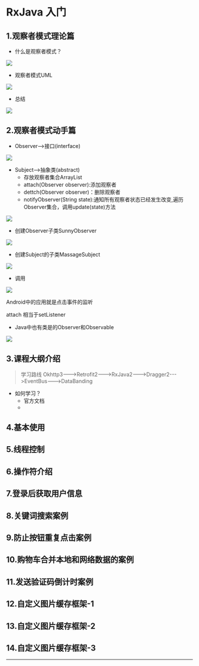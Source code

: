 # RxJava 入门

## 1.观察者模式理论篇

- 什么是观察者模式？

![](http://1)

- 观察者模式UML

![](http://2)

- 总结

![](http://3)

## 2.观察者模式动手篇

- Observer-->接口(interface)

![](http://5)

- Subject-->抽象类(abstract)
	- 存放观察者集合ArrayList<Observer>
	- attach(Observer observer):添加观察者
	- dettch(Observer observer)：删除观察者
	- notifyObserver(String state):通知所有观察者状态已经发生改变,遍历Observer集合，调用update(state)方法

![](http://4)

- 创建Observer子类SunnyObserver

![](http://6)

- 创建Subject的子类MassageSubject

![](http://7)


- 调用

![](http://8)


Android中的应用就是点击事件的监听

attach 相当于setListener

- Java中也有类是的Observer和Observable

![](http://9)


## 3.课程大纲介绍


> 学习路线 Okhttp3--->Retrofit2--->RxJava2--->Dragger2--->EventBus--->DataBanding


- 如何学习？
	- 官方文档
	- 
## 4.基本使用
## 5.线程控制
## 6.操作符介绍
## 7.登录后获取用户信息
## 8.关键词搜索案例
## 9.防止按钮重复点击案例
## 10.购物车合并本地和网络数据的案例
## 11.发送验证码倒计时案例
## 12.自定义图片缓存框架-1
## 13.自定义图片缓存框架-2
## 14.自定义图片缓存框架-3
--------------



